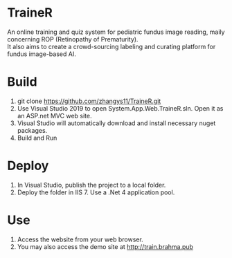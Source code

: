# TraineR

An online training and quiz system for pediatric fundus image reading, maily concerning ROP (Retinopathy of Prematurity).  
It also aims to create a crowd-sourcing labeling and curating platform for fundus image-based AI.

# Build

1. git clone https://github.com/zhangys11/TraineR.git
2. Use Visual Studio 2019 to open System.App.Web.TraineR.sln. Open it as an ASP.net MVC web site.
3. Visual Studio will automatically download and install necessary nuget packages.
4. Build and Run

# Deploy

1. In Visual Studio, publish the project to a local folder.
2. Deploy the folder in IIS 7. Use a .Net 4 application pool.

# Use

1. Access the website from your web browser.
2. You may also access the demo site at http://train.brahma.pub
